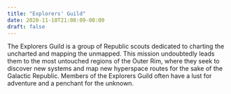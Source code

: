 ```yaml
---
title: "Explorers' Guild"
date: 2020-11-10T21:08:09-08:00
draft: false
---
```


The Explorers Guild is a group of Republic scouts dedicated to charting the uncharted and mapping the unmapped. This mission undoubtedly leads them to the most untouched regions of the Outer Rim, where they seek to discover new systems and map new hyperspace routes for the sake of the Galactic Republic. Members of the Explorers Guild often have a lust for adventure and a penchant for the unknown.